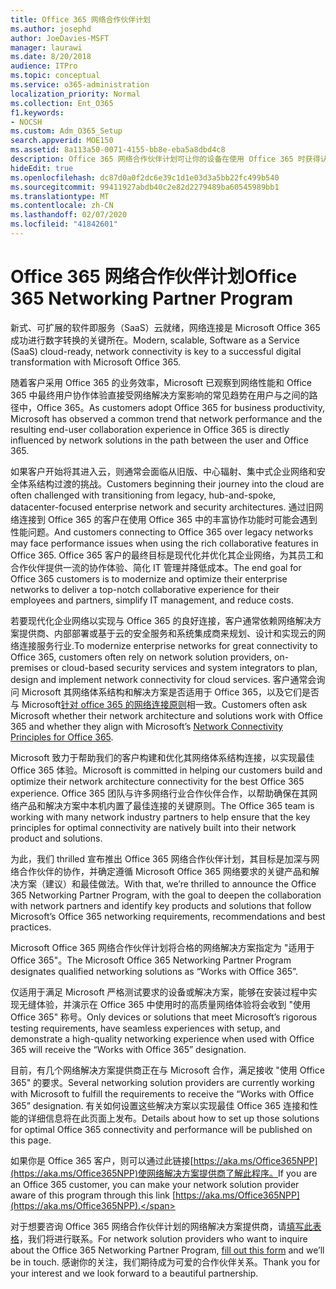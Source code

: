 ```yaml
---
title: Office 365 网络合作伙伴计划
ms.author: josephd
author: JoeDavies-MSFT
manager: laurawi
ms.date: 8/20/2018
audience: ITPro
ms.topic: conceptual
ms.service: o365-administration
localization_priority: Normal
ms.collection: Ent_O365
f1.keywords:
- NOCSH
ms.custom: Adm_O365_Setup
search.appverid: MOE150
ms.assetid: 8a113a50-0071-4155-bb8e-eba5a8dbd4c8
description: Office 365 网络合作伙伴计划可让你的设备在使用 Office 365 时获得认证。
hideEdit: true
ms.openlocfilehash: dc87d0a0f2dc6e39c1d1e03d3a5bb22fc499b540
ms.sourcegitcommit: 99411927abdb40c2e82d2279489ba60545989bb1
ms.translationtype: MT
ms.contentlocale: zh-CN
ms.lasthandoff: 02/07/2020
ms.locfileid: "41842601"
---
```

# <a name="office-365-networking-partner-program"></a><span data-ttu-id="27c5d-103">Office 365 网络合作伙伴计划</span><span class="sxs-lookup"><span data-stu-id="27c5d-103">Office 365 Networking Partner Program</span></span>

<span data-ttu-id="27c5d-104">新式、可扩展的软件即服务（SaaS）云就绪，网络连接是 Microsoft Office 365 成功进行数字转换的关键所在。</span><span class="sxs-lookup"><span data-stu-id="27c5d-104">Modern, scalable, Software as a Service (SaaS) cloud-ready, network connectivity is key to a successful digital transformation with Microsoft Office 365.</span></span>  

<span data-ttu-id="27c5d-105">随着客户采用 Office 365 的业务效率，Microsoft 已观察到网络性能和 Office 365 中最终用户协作体验直接受网络解决方案影响的常见趋势在用户与之间的路径中，Office 365。</span><span class="sxs-lookup"><span data-stu-id="27c5d-105">As customers adopt Office 365 for business productivity, Microsoft has observed a common trend that network performance and the resulting end-user collaboration experience in Office 365 is directly influenced by network solutions in the path between the user and Office 365.</span></span>  

<span data-ttu-id="27c5d-106">如果客户开始将其进入云，则通常会面临从旧版、中心辐射、集中式企业网络和安全体系结构过渡的挑战。</span><span class="sxs-lookup"><span data-stu-id="27c5d-106">Customers beginning their journey into the cloud are often challenged with transitioning from legacy, hub-and-spoke, datacenter-focused enterprise network and security architectures.</span></span> <span data-ttu-id="27c5d-107">通过旧网络连接到 Office 365 的客户在使用 Office 365 中的丰富协作功能时可能会遇到性能问题。</span><span class="sxs-lookup"><span data-stu-id="27c5d-107">And customers connecting to Office 365 over legacy networks may face performance issues when using the rich collaborative features in Office 365.</span></span> <span data-ttu-id="27c5d-108">Office 365 客户的最终目标是现代化并优化其企业网络，为其员工和合作伙伴提供一流的协作体验、简化 IT 管理并降低成本。</span><span class="sxs-lookup"><span data-stu-id="27c5d-108">The end goal for Office 365 customers is to modernize and optimize their enterprise networks to deliver a top-notch collaborative experience for their employees and partners, simplify IT management, and reduce costs.</span></span> 

<span data-ttu-id="27c5d-109">若要现代化企业网络以实现与 Office 365 的良好连接，客户通常依赖网络解决方案提供商、内部部署或基于云的安全服务和系统集成商来规划、设计和实现云的网络连接服务行业.</span><span class="sxs-lookup"><span data-stu-id="27c5d-109">To modernize enterprise networks for great connectivity to Office 365, customers often rely on network solution providers, on-premises or cloud-based security services and system integrators to plan, design and implement network connectivity for cloud services.</span></span> <span data-ttu-id="27c5d-110">客户通常会询问 Microsoft 其网络体系结构和解决方案是否适用于 Office 365，以及它们是否与 Microsoft[针对 office 365 的网络连接原则](https://aka.ms/PNC)相一致。</span><span class="sxs-lookup"><span data-stu-id="27c5d-110">Customers often ask Microsoft whether their network architecture and solutions work with Office 365 and whether they align with Microsoft’s [Network Connectivity Principles for Office 365](https://aka.ms/PNC).</span></span>  

<span data-ttu-id="27c5d-111">Microsoft 致力于帮助我们的客户构建和优化其网络体系结构连接，以实现最佳 Office 365 体验。</span><span class="sxs-lookup"><span data-stu-id="27c5d-111">Microsoft is committed in helping our customers build and optimize their network architecture connectivity for the best Office 365 experience.</span></span> <span data-ttu-id="27c5d-112">Office 365 团队与许多网络行业合作伙伴合作，以帮助确保在其网络产品和解决方案中本机内置了最佳连接的关键原则。</span><span class="sxs-lookup"><span data-stu-id="27c5d-112">The Office 365 team is working with many network industry partners to help ensure that the key principles for optimal connectivity are natively built into their network product and solutions.</span></span> 

<span data-ttu-id="27c5d-113">为此，我们 thrilled 宣布推出 Office 365 网络合作伙伴计划，其目标是加深与网络合作伙伴的协作，并确定遵循 Microsoft Office 365 网络要求的关键产品和解决方案（建议）和最佳做法。</span><span class="sxs-lookup"><span data-stu-id="27c5d-113">With that, we’re thrilled to announce the Office 365 Networking Partner Program, with the goal to deepen the collaboration with network partners and identify key products and solutions that follow Microsoft’s Office 365 networking requirements, recommendations and best practices.</span></span> 

<span data-ttu-id="27c5d-114">Microsoft Office 365 网络合作伙伴计划将合格的网络解决方案指定为 "适用于 Office 365"。</span><span class="sxs-lookup"><span data-stu-id="27c5d-114">The Microsoft Office 365 Networking Partner Program designates qualified networking solutions as “Works with Office 365”.</span></span>  

<span data-ttu-id="27c5d-115">仅适用于满足 Microsoft 严格测试要求的设备或解决方案，能够在安装过程中实现无缝体验，并演示在 Office 365 中使用时的高质量网络体验将会收到 "使用 Office 365" 称号。</span><span class="sxs-lookup"><span data-stu-id="27c5d-115">Only devices or solutions that meet Microsoft’s rigorous testing requirements, have seamless experiences with setup, and demonstrate a high-quality networking experience when used with Office 365 will receive the “Works with Office 365” designation.</span></span>  

<span data-ttu-id="27c5d-116">目前，有几个网络解决方案提供商正在与 Microsoft 合作，满足接收 "使用 Office 365" 的要求。</span><span class="sxs-lookup"><span data-stu-id="27c5d-116">Several networking solution providers are currently working with Microsoft to fulfill the requirements to receive the “Works with Office 365” designation.</span></span> <span data-ttu-id="27c5d-117">有关如何设置这些解决方案以实现最佳 Office 365 连接和性能的详细信息将在此页面上发布。</span><span class="sxs-lookup"><span data-stu-id="27c5d-117">Details about how to set up those solutions for optimal Office 365 connectivity and performance will be published on this page.</span></span>  

<span data-ttu-id="27c5d-118">如果你是 Office 365 客户，则可以通过此链接[https://aka.ms/Office365NPP](https://aka.ms/Office365NPP)使网络解决方案提供商了解此程序。</span><span class="sxs-lookup"><span data-stu-id="27c5d-118">If you are an Office 365 customer, you can make your network solution provider aware of this program through this link [https://aka.ms/Office365NPP](https://aka.ms/Office365NPP).</span></span>

<span data-ttu-id="27c5d-119">对于想要咨询 Office 365 网络合作伙伴计划的网络解决方案提供商，请[填写此表格](https://forms.office.com/Pages/ResponsePage.aspx?id=v4j5cvGGr0GRqy180BHbRyOZxByRF1dLgv7k6ye5z8pUMTNCVTYyVk9GNEYzWjFOVkI1SzdJNUkyWi4u)，我们将进行联系。</span><span class="sxs-lookup"><span data-stu-id="27c5d-119">For network solution providers who want to inquire about the Office 365 Networking Partner Program, [fill out this form](https://forms.office.com/Pages/ResponsePage.aspx?id=v4j5cvGGr0GRqy180BHbRyOZxByRF1dLgv7k6ye5z8pUMTNCVTYyVk9GNEYzWjFOVkI1SzdJNUkyWi4u) and we’ll be in touch.</span></span> <span data-ttu-id="27c5d-120">感谢你的关注，我们期待成为可爱的合作伙伴关系。</span><span class="sxs-lookup"><span data-stu-id="27c5d-120">Thank you for your interest and we look forward to a beautiful partnership.</span></span> 

